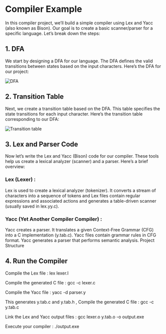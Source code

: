 # Compiler Example
In this compiler project, we’ll build a simple compiler using Lex and Yacc (also known as Bison). Our goal is to create a basic scanner/parser for a specific language. Let’s break down the steps:

## 1. DFA
We start by designing a DFA for our language. The DFA defines the valid transitions between states based on the input characters. Here’s the DFA for our project:

![DFA](https://github.com/ArianCSN/compilerexample/assets/146763196/3b707c55-8990-4193-aa8e-57e893ffbbcf)

## 2. Transition Table
Next, we create a transition table based on the DFA. This table specifies the state transitions for each input character. Here’s the transition table corresponding to our DFA:

![Transition table](https://github.com/ArianCSN/compilerexample/assets/146763196/f3e0c0b0-8f0b-48b7-b4a6-d4ba78390dbb)

## 3. Lex and Parser Code
Now let’s write the Lex and Yacc (Bison) code for our compiler. These tools help us create a lexical analyzer (scanner) and a parser. Here’s a brief overview:

### Lex (Lexer) :
Lex is used to create a lexical analyzer (tokenizer). It converts a stream of characters into a sequence of tokens and Lex files contain regular expressions and associated actions and generates a table-driven scanner (usually saved in lex.yy.c).

### Yacc (Yet Another Compiler Compiler) :
Yacc creates a parser. It translates a given Context-Free Grammar (CFG) into a C implementation (y.tab.c).
Yacc files contain grammar rules in CFG format.
Yacc generates a parser that performs semantic analysis.
Project Structure

## 4. Run the Compiler

Compile the Lex file :
lex lexer.l

Compile the generated C file :
gcc -c lexer.c

Compile the Yacc file :
yacc -d parser.y

This generates y.tab.c and y.tab.h , 
Compile the generated C file :
gcc -c y.tab.c

Link the Lex and Yacc output files :
gcc lexer.o y.tab.o -o output.exe

Execute your compiler :
./output.exe
